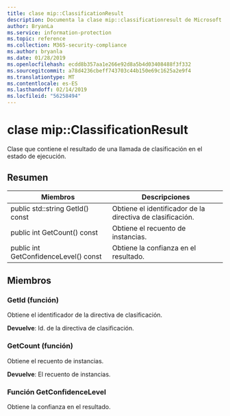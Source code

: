 ```yaml
---
title: clase mip::ClassificationResult
description: Documenta la clase mip::classificationresult de Microsoft Information Protection (MIP) SDK.
author: BryanLa
ms.service: information-protection
ms.topic: reference
ms.collection: M365-security-compliance
ms.author: bryanla
ms.date: 01/28/2019
ms.openlocfilehash: ecdd8b357aa1e266e92d8a5b4d03408488f3f332
ms.sourcegitcommit: a78d4236cbeff743703c44b150e69c1625a2e9f4
ms.translationtype: MT
ms.contentlocale: es-ES
ms.lasthandoff: 02/14/2019
ms.locfileid: "56258494"
---
```

# <a name="class-mipclassificationresult"></a>clase mip::ClassificationResult 
Clase que contiene el resultado de una llamada de clasificación en el estado de ejecución.
  
## <a name="summary"></a>Resumen
 Miembros                        | Descripciones                                
--------------------------------|---------------------------------------------
public std::string GetId() const  |  Obtiene el identificador de la directiva de clasificación.
public int GetCount() const  |  Obtiene el recuento de instancias.
public int GetConfidenceLevel() const  |  Obtiene la confianza en el resultado.
  
## <a name="members"></a>Miembros
  
### <a name="getid-function"></a>GetId (función)
Obtiene el identificador de la directiva de clasificación.

  
**Devuelve**: Id. de la directiva de clasificación.
  
### <a name="getcount-function"></a>GetCount (función)
Obtiene el recuento de instancias.

  
**Devuelve**: El recuento de instancias.
  
### <a name="getconfidencelevel-function"></a>Función GetConfidenceLevel
Obtiene la confianza en el resultado.
